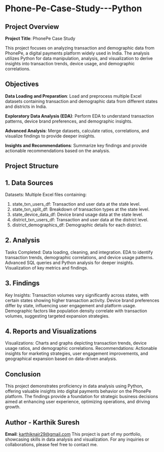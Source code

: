 # Phone-Pe-Case-Study---Python
## Project Overview
**Project Title**: PhonePe Case Study

This project focuses on analyzing transaction and demographic data from PhonePe, a digital payments platform widely used in India. The analysis utilizes Python for data manipulation, analysis, and visualization to derive insights into transaction trends, device usage, and demographic correlations.

## Objectives
**Data Loading and Preparation**: Load and preprocess multiple Excel datasets containing transaction and demographic data from different states and districts in India.

**Exploratory Data Analysis (EDA)**: Perform EDA to understand transaction patterns, device brand preferences, and demographic insights.

**Advanced Analysis**: Merge datasets, calculate ratios, correlations, and visualize findings to provide deeper insights.

**Insights and Recommendations**: Summarize key findings and provide actionable recommendations based on the analysis.

## Project Structure

## 1. Data Sources
Datasets: Multiple Excel files containing:
1. state_txn_users_df: Transaction and user data at the state level.
2. state_txn_split_df: Breakdown of transaction types at the state level.
3. state_device_data_df: Device brand usage data at the state level.
4. district_txn_users_df: Transaction and user data at the district level.
5. district_demographics_df: Demographic details for each district.

## 2. Analysis
Tasks Completed:
Data loading, cleaning, and integration.
EDA to identify transaction trends, demographic correlations, and device usage patterns.
Advanced SQL queries and Python analysis for deeper insights.
Visualization of key metrics and findings.

## 3. Findings
Key Insights:
Transaction volumes vary significantly across states, with certain states showing higher transaction activity.
Device brand preferences differ by state, influencing user engagement and platform usage.
Demographic factors like population density correlate with transaction volumes, suggesting targeted expansion strategies.

## 4. Reports and Visualizations
Visualizations:
Charts and graphs depicting transaction trends, device usage ratios, and demographic correlations.
Recommendations:
Actionable insights for marketing strategies, user engagement improvements, and geographical expansion based on data-driven analysis.

## Conclusion
This project demonstrates proficiency in data analysis using Python, offering valuable insights into digital payments behavior on the PhonePe platform. The findings provide a foundation for strategic business decisions aimed at enhancing user experience, optimizing operations, and driving growth.

## Author - Karthik Suresh
**Email**: karthiknair29@gmail.com
This project is part of my portfolio, showcasing skills in data analysis and visualization. For any inquiries or collaborations, please feel free to contact me.
